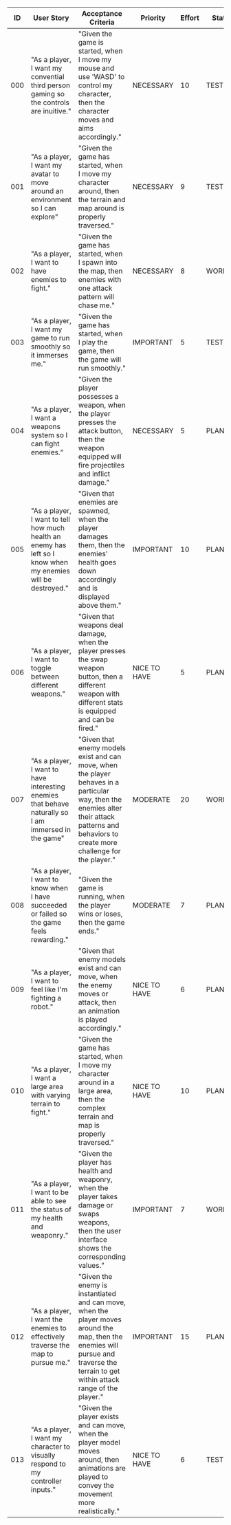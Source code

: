 | ID  | User Story                                                                                                   | Acceptance Criteria                                                                                                                                                                            | Priority     | Effort | Status  | 
|-----|--------------------------------------------------------------------------------------------------------------|------------------------------------------------------------------------------------------------------------------------------------------------------------------------------------------------|--------------|--------|---------| 
| 000 | "As a player, I want my convential third person gaming so the controls are inuitive."                        | "Given the game is started, when I move my mouse and use 'WASD' to control my character, then the character moves and aims accordingly."                                                       | NECESSARY    | 10     | TESTING | 
| 001 | "As a player, I want my avatar to move around an environment so I can explore"                               | "Given the game has started, when I move my character around, then the terrain and map around is properly traversed."                                                                          | NECESSARY    | 9      | TESTING | 
| 002 | "As a player, I want to have enemies to fight."                                                              | "Given the game has started, when I spawn into the map, then enemies with one attack pattern will chase me."                                                                                   | NECESSARY    | 8      | WORKING | 
| 003 | "As a player, I want my game to run smoothly so it immerses me."                                             | "Given the game has started, when I play the game, then the game will run smoothly."                                                                                                           | IMPORTANT    | 5      | TESTING | 
| 004 | "As a player, I want a weapons system so I can fight enemies."                                               | "Given the player possesses a weapon, when the player presses the attack button, then the weapon equipped will fire projectiles and inflict damage."                                           | NECESSARY    | 5      | PLANNED | 
| 005 | "As a player, I want to tell how much health an enemy has left so I know when my enemies will be destroyed." | "Given that enemies are spawned, when the player damages them, then the enemies' health goes down accordingly and is displayed above them."                                                    | IMPORTANT    | 10     | PLANNED | 
| 006 | "As a player, I want to toggle between different weapons."                                                   | "Given that weapons deal damage, when the player presses the swap weapon button, then a different weapon with different stats is equipped and can be fired."                                   | NICE TO HAVE | 5      | PLANNED | 
| 007 | "As a player, I want to have interesting enemies that behave naturally so I am immersed in the game"         | "Given that enemy models exist and can move, when the player behaves in a particular way, then the enemies alter their attack patterns and behaviors to create more challenge for the player." | MODERATE     | 20     | WORKING | 
| 008 | "As a player, I want to know when I have succeeded or failed so the game feels rewarding."                   | "Given the game is running, when the player wins or loses, then the game ends."                                                                                                                | MODERATE     | 7      | PLANNED | 
| 009 | "As a player, I want to feel like I'm fighting a robot."                                                     | "Given that enemy models exist and can move, when the enemy moves or attack, then an animation is played accordingly."                                                                         | NICE TO HAVE | 6      | PLANNED | 
| 010 | "As a player, I want a large area with varying terrain to fight."                                            | "Given the game has started, when I move my character around in a large area, then the complex terrain and map is properly traversed."                                                         | NICE TO HAVE | 10     | PLANNED | 
| 011 | "As a player, I want to be able to see the status of my health and weaponry."                                | "Given the player has health and weaponry, when the player takes damage or swaps weapons, then the user interface shows the corresponding values."                                             | IMPORTANT    | 7      | WORKING | 
| 012 | "As a player, I want the enemies to effectively traverse the map to pursue me."                              | "Given the enemy is instantiated and can move, when the player moves around the map, then the enemies will pursue and traverse the terrain to get within attack range of the player."          | IMPORTANT    | 15     | PLANNED | 
| 013 | "As a player, I want my character to visually respond to my controller inputs."                              | "Given the player exists and can move, when the player model moves around, then animations are played to convey the movement more realistically."                                              | NICE TO HAVE | 6      | TESTING | 
